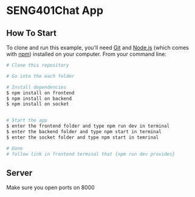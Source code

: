 # SENG401Chat App


## How To Start

To clone and run this example, you'll need [Git](https://git-scm.com) and [Node.js](https://nodejs.org/en/download/) (which comes with [npm](http://npmjs.com)) installed on your computer. From your command line:

```bash
# Clone this repository

# Go into the each folder

# Install dependencies
$ npm install on frontend
$ npm install on backend
$ npm install on socket


# Start the app
$ enter the frontend folder and type npm run dev in terminal
$ enter the backend folder and type npm start in terminal
$ enter the socket folder and type npm start in temrinal

# Done
# follow link in frontend terminal that {npm run dev provides}
```

## Server

Make sure you open ports on 8000
